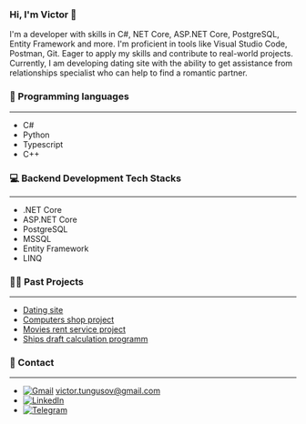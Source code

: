 ### Hi, I'm Victor 👋

I'm a developer with skills in C#, NET Core, ASP.NET Core, PostgreSQL, Entity Framework and more. 
I'm proficient in tools like Visual Studio Code, Postman, Git. Eager to apply my skills and contribute to real-world projects. 
Currently, I am developing dating site with the ability to get assistance from relationships specialist who can help to find a romantic partner. 

### 🚀 Programming languages 
---
- C#
- Python
- Typescript
- C++

### 💻 Backend Development Tech Stacks 
---
-	.NET Core	
-	ASP.NET Core
-	PostgreSQL
-	MSSQL
-	Entity Framework
-	LINQ

### 👨‍💻 Past Projects 
---
- [Dating site]([tungyr-dating.fly.dev](https://github.com/tungyr-one/DatingApp) "Dating site")
- [Computers shop project](https://github.com/tungyr-one/comp-shop "Computers shop")
- [Movies rent service project](https://github.com/tungyr-one/MovieRentApp "Movies rent service project")
- [Ships draft calculation programm](https://github.com/tungyr-one/ships-draft-survey-programm "Ships draft calculation programm")

### 📱 Contact
---
-	[![Gmail](https://img.shields.io/badge/Gmail-EA4335.svg?style=for-the-badge&logo=Gmail&logoColor=white)](victor.tungusov@gmail.com) victor.tungusov@gmail.com
- [![LinkedIn](https://img.shields.io/badge/LinkedIn-0077B5?style=for-the-badge&logo=linkedin&logoColor=white)](https://www.linkedin.com/in/victor-tungusov-b71331196/)
-	[![Telegram](https://img.shields.io/badge/Telegram-26A5E4.svg?style=for-the-badge&logo=Telegram&logoColor=white)](t.me/tungyr)
